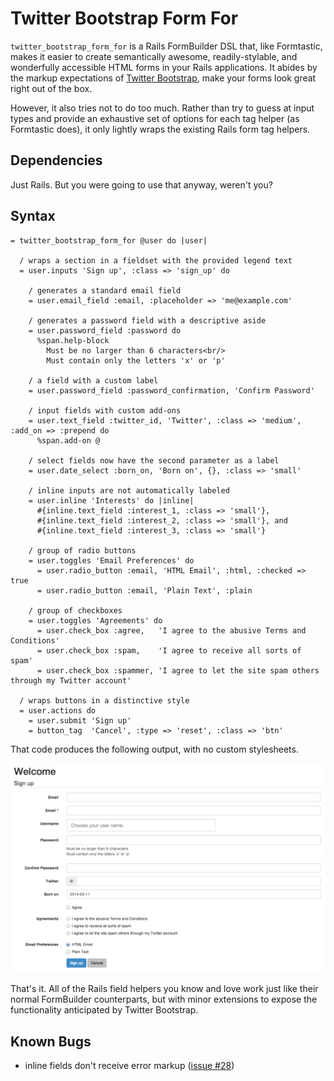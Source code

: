 Twitter Bootstrap Form For
==========================

`twitter_bootstrap_form_for` is a Rails FormBuilder DSL that, like Formtastic,
makes it easier to create semantically awesome, readily-stylable, and
wonderfully accessible HTML forms in your Rails applications. It abides by
the markup expectations of [Twitter Bootstrap], make your forms look great right
out of the box.

However, it also tries not to do too much. Rather than try to guess at input
types and provide an exhaustive set of options for each tag helper (as
Formtastic does), it only lightly wraps the existing Rails form tag helpers.

## Dependencies ##

Just Rails. But you were going to use that anyway, weren't you?

## Syntax ##

```haml
= twitter_bootstrap_form_for @user do |user|

  / wraps a section in a fieldset with the provided legend text
  = user.inputs 'Sign up', :class => 'sign_up' do

    / generates a standard email field
    = user.email_field :email, :placeholder => 'me@example.com'

    / generates a password field with a descriptive aside
    = user.password_field :password do
      %span.help-block
        Must be no larger than 6 characters<br/>
        Must contain only the letters 'x' or 'p'

    / a field with a custom label
    = user.password_field :password_confirmation, 'Confirm Password'

    / input fields with custom add-ons
    = user.text_field :twitter_id, 'Twitter', :class => 'medium', :add_on => :prepend do
      %span.add-on @
      
    / select fields now have the second parameter as a label
    = user.date_select :born_on, 'Born on', {}, :class => 'small'

    / inline inputs are not automatically labeled
    = user.inline 'Interests' do |inline|
      #{inline.text_field :interest_1, :class => 'small'},
      #{inline.text_field :interest_2, :class => 'small'}, and
      #{inline.text_field :interest_3, :class => 'small'}

    / group of radio buttons
    = user.toggles 'Email Preferences' do
      = user.radio_button :email, 'HTML Email', :html, :checked => true
      = user.radio_button :email, 'Plain Text', :plain

    / group of checkboxes
    = user.toggles 'Agreements' do
      = user.check_box :agree,   'I agree to the abusive Terms and Conditions'
      = user.check_box :spam,    'I agree to receive all sorts of spam'
      = user.check_box :spammer, 'I agree to let the site spam others through my Twitter account'

  / wraps buttons in a distinctive style
  = user.actions do
    = user.submit 'Sign up'
    = button_tag  'Cancel', :type => 'reset', :class => 'btn'
```

That code produces the following output, with no custom stylesheets.

![](https://github.com/stouset/twitter_bootstrap_form_for/raw/master/examples/screenshot.png)

That's it. All of the Rails field helpers you know and love work just like
their normal FormBuilder counterparts, but with minor extensions to expose
the functionality anticipated by Twitter Bootstrap.

## Known Bugs ##

  - inline fields don't receive error markup ([issue #28])

[Twitter Bootstrap]: http://twitter.github.com/bootstrap/
[issue #28]:          https://github.com/stouset/twitter_bootstrap_form_for/issues/28
